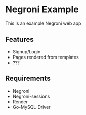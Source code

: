 Negroni Example
===============

This is an example Negroni web app


Features
----------
* Signup/Login
* Pages rendered from templates
* ???


Requirements
-----------

* Negroni
* Negroni-sessions
* Render
* Go-MySQL-Driver
